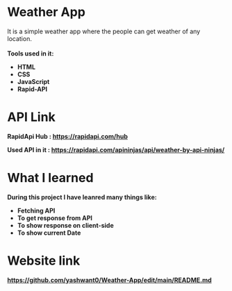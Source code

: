 # Weather App
It is a simple weather app where the people can get weather of any location.
<br>
<br>
<b>Tools used in it:<b>
- HTML
- CSS
- JavaScript
- Rapid-API

# API Link
RapidApi Hub : https://rapidapi.com/hub

Used API in it : https://rapidapi.com/apininjas/api/weather-by-api-ninjas/

# What I learned 
During this project I have leanred many things like:
- Fetching API
- To get response from API
- To show response on client-side
- To show current Date

# Website link
https://github.com/yashwant0/Weather-App/edit/main/README.md

